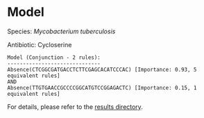 
# Model

Species: *Mycobacterium tuberculosis*

Antibiotic: Cycloserine

```
Model (Conjunction - 2 rules):
------------------------------
Absence(CTCGGCGATGACCTCTTCGAGCACATCCCAC) [Importance: 0.93, 5 equivalent rules]
AND
Absence(TTGTGAACCGCCCCGGCATGTCCGGAGACTC) [Importance: 0.15, 1 equivalent rules]

```

For details, please refer to the [results directory](../../../../../results/scm_b/mycobacterium%20tuberculosis/cycloserine/repeat_8/).

